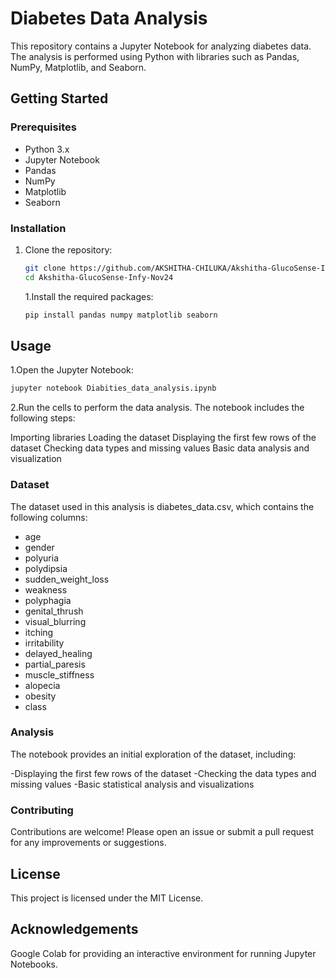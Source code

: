 # Diabetes Data Analysis

This repository contains a Jupyter Notebook for analyzing diabetes data. The analysis is performed using Python with libraries such as Pandas, NumPy, Matplotlib, and Seaborn.

## Getting Started

### Prerequisites

- Python 3.x
- Jupyter Notebook
- Pandas
- NumPy
- Matplotlib
- Seaborn

### Installation

1. Clone the repository:
   ```sh
   git clone https://github.com/AKSHITHA-CHILUKA/Akshitha-GlucoSense-Infy-Nov24.git
   cd Akshitha-GlucoSense-Infy-Nov24
   ```

   1.Install the required packages:
   ```sh
   pip install pandas numpy matplotlib seaborn
   ```

## Usage

1.Open the Jupyter Notebook:
```sh
jupyter notebook Diabities_data_analysis.ipynb
```

2.Run the cells to perform the data analysis. The notebook includes the following steps:

Importing libraries
Loading the dataset
Displaying the first few rows of the dataset
Checking data types and missing values
Basic data analysis and visualization

### Dataset
The dataset used in this analysis is diabetes_data.csv, which contains the following columns:

- age
- gender
- polyuria
- polydipsia
- sudden_weight_loss
- weakness
- polyphagia
- genital_thrush
- visual_blurring
- itching
- irritability
- delayed_healing
- partial_paresis
- muscle_stiffness
- alopecia
- obesity
- class

### Analysis
The notebook provides an initial exploration of the dataset, including:

-Displaying the first few rows of the dataset
-Checking the data types and missing values
-Basic statistical analysis and visualizations

### Contributing
Contributions are welcome! Please open an issue or submit a pull request for any improvements or suggestions.

## License
This project is licensed under the MIT License.

## Acknowledgements
Google Colab for providing an interactive environment for running Jupyter Notebooks.

